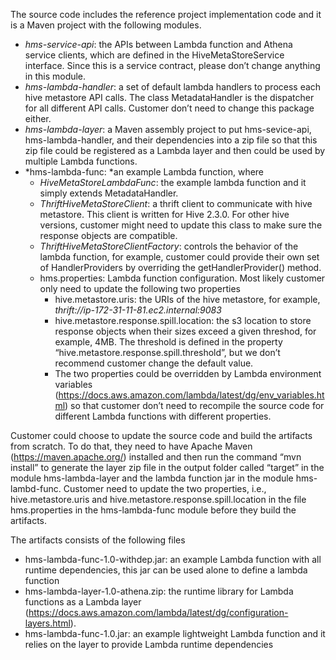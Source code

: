 The source code includes the reference project implementation code and it is a Maven project with the following modules.

* *hms-service-api*: the APIs between Lambda function and Athena service clients, which are defined in the HiveMetaStoreService interface. Since this is a service contract, please don’t change anything in this module.
* *hms-lambda-handler*: a set of default lambda handlers to process each hive metastore API calls. The class MetadataHandler is the dispatcher for all different API calls. Customer don’t need to change this package either.
* *hms-lambda-layer*: a Maven assembly project to put hms-sevice-api, hms-lambda-handler, and their dependencies into a zip file so that this zip file could be registered as a Lambda layer and then could be used by multiple Lambda functions.
* *hms-lambda-func: *an example Lambda function, where
    * *HiveMetaStoreLambdaFunc*: the example lambda function and it simply extends MetadataHandler.
    * *ThriftHiveMetaStoreClient*: a thrift client to communicate with hive metastore. This client is written for Hive 2.3.0. For other hive versions, customer might need to update this class to make sure the response objects are compatible.
    * *ThriftHiveMetaStoreClientFactory*: controls the behavior of the lambda function, for example, customer could provide their own set of HandlerProviders by overriding the getHandlerProvider() method.
    * hms.properties: Lambda function configuration. Most likely customer only need to update the following two properties
        * hive.metastore.uris: the URIs of the hive metastore, for example, *thrift://ip-172-31-11-81.ec2.internal:9083*
        * hive.metastore.response.spill.location: the s3 location to store response objects when their sizes exceed a given threshod, for example, 4MB. The threshold is defined in the property “hive.metastore.response.spill.threshold”, but we don’t recommend customer change the default value.
        * The two properties could be overridden by Lambda environment variables (https://docs.aws.amazon.com/lambda/latest/dg/env_variables.html) so that customer don’t need to recompile the source code for different Lambda functions with different properties.

Customer could choose to update the source code and build the artifacts from scratch. To do that, they need to have Apache Maven (https://maven.apache.org/) installed and then run the command “mvn install” to generate the layer zip file in the output folder called “target” in the module hms-lambda-layer and the lambda function jar in the module hms-lambd-func. Customer need to update the two properties, i.e., hive.metastore.uris and hive.metastore.response.spill.location in the file hms.properties in the hms-lambda-func module before they build the artifacts.

The artifacts consists of the following files

* hms-lambda-func-1.0-withdep.jar: an example Lambda function with all runtime dependencies, this jar can be used alone to define a lambda function
* hms-lambda-layer-1.0-athena.zip: the runtime library for Lambda functions as a Lambda layer (https://docs.aws.amazon.com/lambda/latest/dg/configuration-layers.html).
* hms-lambda-func-1.0.jar: an example lightweight Lambda function and it relies on the layer to provide Lambda runtime dependencies
